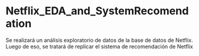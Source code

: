 # Netflix_EDA_and_SystemRecomendation
Se realizará un análisis exploratorio de datos de la base de datos de Netflix. Luego de eso, se tratará de replicar el sistema de recomendación de Netflix
